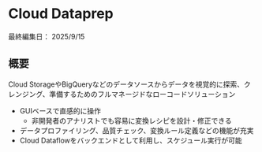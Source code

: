# Cloud Dataprep

最終編集日： 2025/9/15

## 概要

Cloud StorageやBigQueryなどのデータソースからデータを視覚的に探索、クレンジング、準備するためのフルマネージドなローコードソリューション

* GUIベースで直感的に操作
  * 非開発者のアナリストでも容易に変換レシピを設計・修正できる
* データプロファイリング、品質チェック、変換ルール定義などの機能が充実
* Cloud Dataflowをバックエンドとして利用し、スケジュール実行が可能
